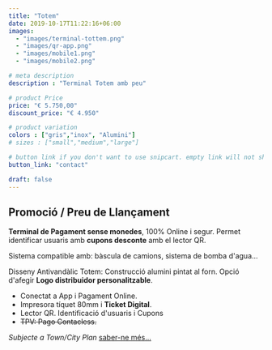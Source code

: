 ```yaml
---
title: "Totem"
date: 2019-10-17T11:22:16+06:00
images: 
  - "images/terminal-tottem.png"
  - "images/qr-app.png"
  - "images/mobile1.png"
  - "images/mobile2.png"

# meta description
description : "Terminal Totem amb peu"

# product Price
price: "€ 5.750,00"
discount_price: "€ 4.950"

# product variation
colors : ["gris","inox", "Alumini"]
# sizes : ["small","medium","large"]

# button link if you don't want to use snipcart. empty link will not show button
button_link: "contact"

draft: false
---
```

## Promoció / Preu de Llançament

**Terminal de Pagament sense monedes**, 100% Online i segur.
Permet identificar usuaris amb **cupons desconte** amb el lector QR.

Sistema compatible amb: bàscula de camions, sistema de bomba d'agua...

Disseny Antivandàlic Totem: Construcció alumini pintat al forn.
Opció d'afegir **Logo distribuidor personalitzable**.

- Conectat a App i Pagament Online.
- Impresora tíquet 80mm i **Ticket Digital**.
- Lector QR. Identificació d'usuaris i Cupons
- ~~TPV: Pago Contacless.~~

*Subjecte a Town/City Plan* [saber-ne més...](../plan-town)


